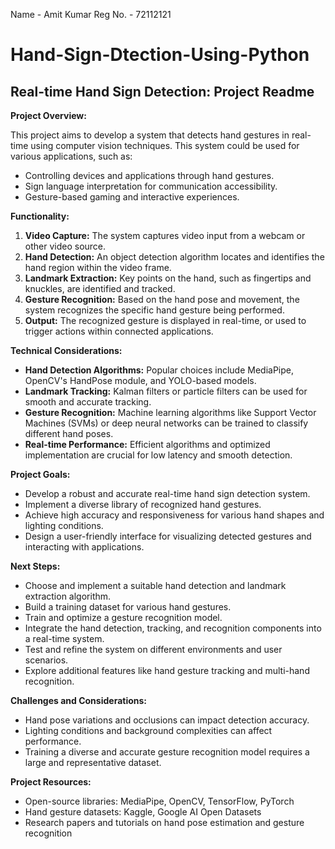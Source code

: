 Name - Amit Kumar
Reg No. - 72112121
# Hand-Sign-Dtection-Using-Python


## Real-time Hand Sign Detection: Project Readme

**Project Overview:**

This project aims to develop a system that detects hand gestures in real-time using computer vision techniques. This system could be used for various applications, such as:

* Controlling devices and applications through hand gestures.
* Sign language interpretation for communication accessibility.
* Gesture-based gaming and interactive experiences.

**Functionality:**

1. **Video Capture:** The system captures video input from a webcam or other video source.
2. **Hand Detection:** An object detection algorithm locates and identifies the hand region within the video frame.
3. **Landmark Extraction:** Key points on the hand, such as fingertips and knuckles, are identified and tracked.
4. **Gesture Recognition:** Based on the hand pose and movement, the system recognizes the specific hand gesture being performed.
5. **Output:** The recognized gesture is displayed in real-time, or used to trigger actions within connected applications.

**Technical Considerations:**

* **Hand Detection Algorithms:** Popular choices include MediaPipe, OpenCV's HandPose module, and YOLO-based models.
* **Landmark Tracking:** Kalman filters or particle filters can be used for smooth and accurate tracking.
* **Gesture Recognition:** Machine learning algorithms like Support Vector Machines (SVMs) or deep neural networks can be trained to classify different hand poses.
* **Real-time Performance:** Efficient algorithms and optimized implementation are crucial for low latency and smooth detection.

**Project Goals:**

* Develop a robust and accurate real-time hand sign detection system.
* Implement a diverse library of recognized hand gestures.
* Achieve high accuracy and responsiveness for various hand shapes and lighting conditions.
* Design a user-friendly interface for visualizing detected gestures and interacting with applications.

**Next Steps:**

* Choose and implement a suitable hand detection and landmark extraction algorithm.
* Build a training dataset for various hand gestures.
* Train and optimize a gesture recognition model.
* Integrate the hand detection, tracking, and recognition components into a real-time system.
* Test and refine the system on different environments and user scenarios.
* Explore additional features like hand gesture tracking and multi-hand recognition.

**Challenges and Considerations:**

* Hand pose variations and occlusions can impact detection accuracy.
* Lighting conditions and background complexities can affect performance.
* Training a diverse and accurate gesture recognition model requires a large and representative dataset.

**Project Resources:**

* Open-source libraries: MediaPipe, OpenCV, TensorFlow, PyTorch
* Hand gesture datasets: Kaggle, Google AI Open Datasets
* Research papers and tutorials on hand pose estimation and gesture recognition

